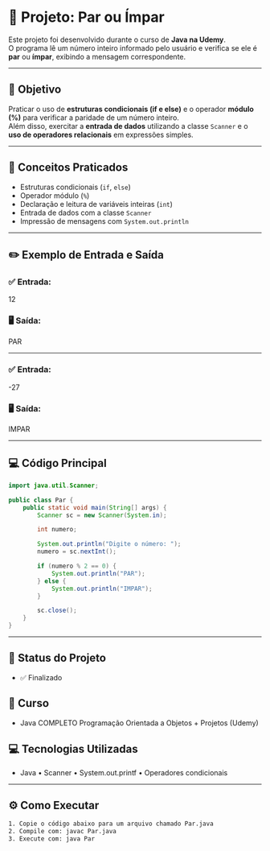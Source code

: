 # 🧮 Projeto: Par ou Ímpar

Este projeto foi desenvolvido durante o curso de **Java na Udemy**.  
O programa lê um número inteiro informado pelo usuário e verifica se ele é **par** ou **ímpar**, exibindo a mensagem correspondente.

---

## 🎯 Objetivo

Praticar o uso de **estruturas condicionais (if e else)** e o operador **módulo (%)** para verificar a paridade de um número inteiro.  
Além disso, exercitar a **entrada de dados** utilizando a classe `Scanner` e o **uso de operadores relacionais** em expressões simples.

---

## 📘 Conceitos Praticados

- Estruturas condicionais (`if`, `else`)
- Operador módulo (`%`)
- Declaração e leitura de variáveis inteiras (`int`)
- Entrada de dados com a classe `Scanner`
- Impressão de mensagens com `System.out.println`

---

## ✏️ Exemplo de Entrada e Saída

### ✅ **Entrada:**
12

### 🖥️ **Saída:**
PAR

---

### ✅ **Entrada:**
-27

### 🖥️ **Saída:**
IMPAR

---

## 💻 Código Principal

```java
import java.util.Scanner;

public class Par {
    public static void main(String[] args) {
        Scanner sc = new Scanner(System.in);

        int numero;

        System.out.println("Digite o número: ");
        numero = sc.nextInt();

        if (numero % 2 == 0) {
            System.out.println("PAR");
        } else {
            System.out.println("IMPAR");
        }

        sc.close();
    }
}
```

---

## 📌 Status do Projeto
- ✅ Finalizado

## 📁 Curso
- Java COMPLETO Programação Orientada a Objetos + Projetos (Udemy)

## 💻 Tecnologias Utilizadas
- Java • Scanner • System.out.printf • Operadores condicionais

---

## ⚙️ Como Executar

```bash
1. Copie o código abaixo para um arquivo chamado Par.java
2. Compile com: javac Par.java
3. Execute com: java Par
